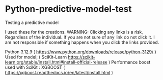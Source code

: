 # Python-predictive-model-test
Testing a predictive model

I used these for the creations.
WARNING:  Clicking any links is a risk, Regardless of the individual. If you are not sure of any link do not click it. 
I am not responsible if something happens when you click the links provided.

Python 3.12.9 ( https://www.python.org/downloads/release/python-3129/ )
Used for model; ( SciKit-Learn https://scikit-learn.org/stable/install.html#install-official-release )
Performance boost used with SciKit : XGBOOST ( https://xgboost.readthedocs.io/en/latest/install.html )

